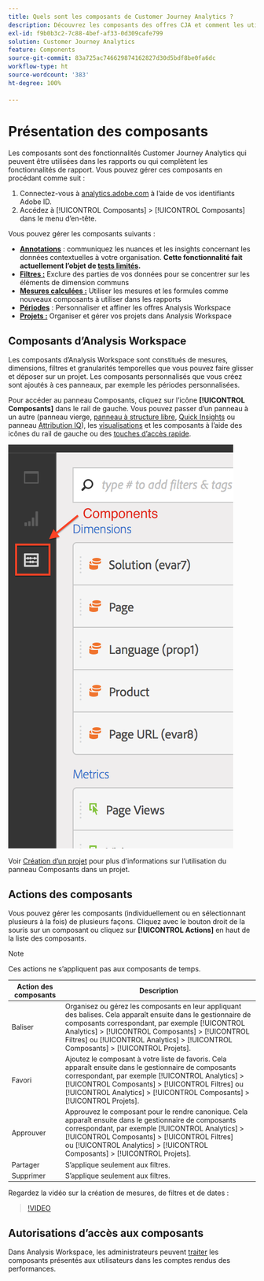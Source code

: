 ```yaml
---
title: Quels sont les composants de Customer Journey Analytics ?
description: Découvrez les composants des offres CJA et comment les utiliser dans la création de rapports.
exl-id: f9b0b3c2-7c88-4bef-af33-0d309cafe799
solution: Customer Journey Analytics
feature: Components
source-git-commit: 83a725ac746629874162827d30d5bdf8be0fa6dc
workflow-type: ht
source-wordcount: '383'
ht-degree: 100%

---
```


# Présentation des composants

Les composants sont des fonctionnalités Customer Journey Analytics qui peuvent être utilisées dans les rapports ou qui complètent les fonctionnalités de rapport. Vous pouvez gérer ces composants en procédant comme suit :

1. Connectez-vous à [analytics.adobe.com](https://analytics.adobe.com) à l’aide de vos identifiants Adobe ID.
2. Accédez à [!UICONTROL Composants] > [!UICONTROL Composants] dans le menu d’en-tête.

Vous pouvez gérer les composants suivants :

* [**Annotations**](/help/components/annotations/overview.md) : communiquez les nuances et les insights concernant les données contextuelles à votre organisation. **Cette fonctionnalité fait actuellement l’objet de [tests limités](/help/release-notes/releases.md).**
* [**Filtres :**](filters/filters-overview.md) Exclure des parties de vos données pour se concentrer sur les éléments de dimension communs
* [**Mesures calculées :**](calc-metrics/calc-metr-overview.md) Utiliser les mesures et les formules comme nouveaux composants à utiliser dans les rapports
* [**Périodes**](date-ranges/overview.md) : Personnaliser et affiner les offres Analysis Workspace
* [**Projets :**](/help/analysis-workspace/home.md) Organiser et gérer vos projets dans Analysis Workspace

## Composants d’Analysis Workspace

Les composants d’Analysis Workspace sont constitués de mesures, dimensions, filtres et granularités temporelles que vous pouvez faire glisser et déposer sur un projet. Les composants personnalisés que vous créez sont ajoutés à ces panneaux, par exemple les périodes personnalisées.

Pour accéder au panneau Composants, cliquez sur l’icône **[!UICONTROL Composants]** dans le rail de gauche. Vous pouvez passer d’un panneau à un autre (panneau vierge, [panneau à structure libre](/help/analysis-workspace/visualizations/freeform-table/freeform-table.md), [Quick Insights](/help/analysis-workspace/c-panels/quickinsight.md) ou panneau [Attribution IQ](/help/analysis-workspace/c-panels/attribution.md)), les [visualisations](/help/analysis-workspace/visualizations/freeform-analysis-visualizations.md) et les composants à l’aide des icônes du rail de gauche ou des [touches d’accès rapide](/help/analysis-workspace/build-workspace-project/fa-shortcut-keys.md).

![](assets/components.png)

Voir [Création d’un projet](/help/analysis-workspace/home.md) pour plus d’informations sur l’utilisation du panneau Composants dans un projet.

## Actions des composants

Vous pouvez gérer les composants (individuellement ou en sélectionnant plusieurs à la fois) de plusieurs façons. Cliquez avec le bouton droit de la souris sur un composant ou cliquez sur **[!UICONTROL Actions]** en haut de la liste des composants.

>[!NOTE]
>
>Ces actions ne s’appliquent pas aux composants de temps.

| Action des composants | Description |
| --- | --- |
| Baliser | Organisez ou gérez les composants en leur appliquant des balises. Cela apparaît ensuite dans le gestionnaire de composants correspondant, par exemple [!UICONTROL Analytics] > [!UICONTROL Composants] > [!UICONTROL Filtres] ou [!UICONTROL Analytics] > [!UICONTROL Composants] > [!UICONTROL Projets]. |
| Favori | Ajoutez le composant à votre liste de favoris. Cela apparaît ensuite dans le gestionnaire de composants correspondant, par exemple [!UICONTROL Analytics] > [!UICONTROL Composants] > [!UICONTROL Filtres] ou [!UICONTROL Analytics] > [!UICONTROL Composants] > [!UICONTROL Projets]. |
| Approuver | Approuvez le composant pour le rendre canonique. Cela apparaît ensuite dans le gestionnaire de composants correspondant, par exemple [!UICONTROL Analytics] > [!UICONTROL Composants] > [!UICONTROL Filtres] ou [!UICONTROL Analytics] > [!UICONTROL Composants] > [!UICONTROL Projets]. |
| Partager | S’applique seulement aux filtres. |
| Supprimer | S’applique seulement aux filtres. |

Regardez la vidéo sur la création de mesures, de filtres et de dates :

>[!VIDEO](https://video.tv.adobe.com/v/23979)

## Autorisations dʼaccès aux composants

Dans Analysis Workspace, les administrateurs peuvent [traiter](/help/analysis-workspace/curate-share/curate.md) les composants présentés aux utilisateurs dans les comptes rendus des performances.
